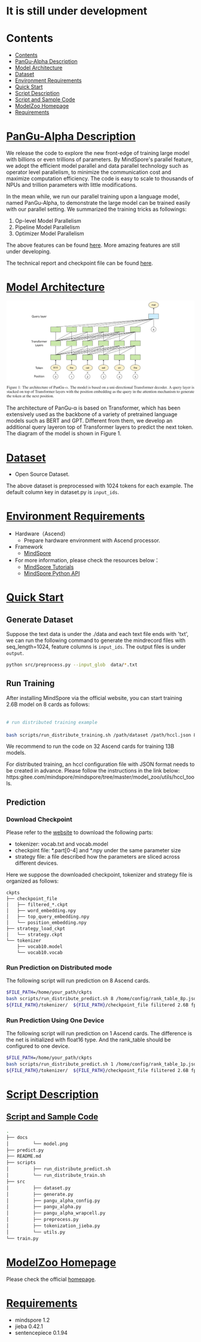 
# It is still under development

# Contents

- [Contents](#contents)
- [PanGu-Alpha Description](#pangu-description)
- [Model Architecture](#model-architecture)
- [Dataset](#dataset)
- [Environment Requirements](#environment-requirements)
- [Quick Start](#quick-start)
- [Script Description](#script-description)
- [Script and Sample Code](#script-and-sample-code)
- [ModelZoo Homepage](#modelzoo-homepage)
- [Requirements](#requirements)

# [PanGu-Alpha Description](#pangu-description)

We release the code to explore the new front-edge of training large model with billions or even trillions of parameters.
By MindSpore's parallel feature, we adopt the efficient model parallel and data parallel technology such as operator level parallelism,
to minimize the communication cost and maximize computation efficiency.
The code is easy to scale to thousands of NPUs and trillion parameters with little modifications.

In the mean while, we run our parallel training upon a language model, named PanGu-Alpha, to demonstrate the large model can be trained easily
with our parallel setting. We summarized the training tricks as followings:

1. Op-level Model Parallelism
2. Pipeline Model Parallelism
3. Optimizer Model Parallelism

The above features can be found [here](https://www.mindspore.cn/doc/programming_guide/en/r1.2/auto_parallel.html).
More amazing features are still under developing.

The technical report and checkpoint file can be found [here](https://git.openi.org.cn/PCL-Platform.Intelligence/PanGu-AIpha).

# [Model Architecture](#contents)

![](./docs/model.png)

The architecture of PanGu-α is based on Transformer, which has been extensively used as the backbone of a variety of
pretrained language models such as BERT and GPT. Different from them, we develop an additional query layeron top of
Transformer layers to predict the next token. The diagram of the model is shown in Figure 1.

# [Dataset](#dataset)

- Open Source Dataset.

The above dataset is preprocessed with 1024 tokens for each example. The default column key in dataset.py is `input_ids`.

# [Environment Requirements](#contents)

- Hardware（Ascend）
    - Prepare hardware environment with Ascend processor.
- Framework
    - [MindSpore](https://gitee.com/mindspore/mindspore)
- For more information, please check the resources below：
    - [MindSpore Tutorials](https://www.mindspore.cn/tutorial/training/en/master/index.html)
    - [MindSpore Python API](https://www.mindspore.cn/doc/api_python/en/master/index.html)

# [Quick Start](#contents)

## Generate Dataset

Suppose the text data is under the ./data and each text file ends with 'txt', we can run the following command to generate the mindrecord files with seq_length=1024, feature columns is `input_ids`. The output files is under
`output`.

```bash
python src/preprocess.py --input_glob  data/*.txt
```

## Run Training

After installing MindSpore via the official website, you can start training 2.6B model
on 8 cards as follows:

```bash

# run distributed training example

bash scripts/run_distribute_training.sh /path/dataset /path/hccl.json 8 fp32

```

We recommend to run the code on 32 Ascend cards for training 13B models.

For distributed training, an hccl configuration file with JSON format needs to be created in advance.
Please follow the instructions in the link below:
https:gitee.com/mindspore/mindspore/tree/master/model_zoo/utils/hccl_tools.

## Prediction

### Download Checkpoint

Please refer to the [website](https://git.openi.org.cn/PCL-Platform.Intelligence/PanGu-Alpha) to download the following parts:

- tokenizer: vocab.txt and vocab.model
- checkpint file: \*.part\[0-4\] and *.npy under the same parameter size
- strategy file: a file described how the parameters are sliced across different devices.

Here we suppose the downloaded checkpoint, tokenizer and strategy file is organized as follows:

```shell
ckpts
├── checkpoint_file
│   ├── filtered_*.ckpt
│   ├── word_embedding.npy
│   ├── top_query_embedding.npy
│   └── position_embedding.npy
├── strategy_load_ckpt
│   └── strategy.ckpt
└── tokenizer
    ├── vocab10.model
    └── vocab10.vocab
```

### Run Prediction on Distributed mode

The following script will run prediction on 8 Ascend cards.

```bash
$FILE_PATH=/home/your_path/ckpts
bash scripts/run_distribute_predict.sh 8 /home/config/rank_table_8p.json ${FILE_PATH}/strategy_load_ckpt/strategy.ckpt \
${FILE_PATH}/tokenizer/  ${FILE_PATH}/checkpoint_file filitered 2.6B fp32
```

### Run Prediction Using One Device

The following script will run prediction on 1 Ascend cards. The difference is the net is initialized with float16 type.
And the rank_table should be configured to one device.

```bash
$FILE_PATH=/home/your_path/ckpts
bash scripts/run_distribute_predict.sh 1 /home/config/rank_table_1p.json ${FILE_PATH}/strategy_load_ckpt/strategy.ckpt \
${FILE_PATH}/tokenizer/  ${FILE_PATH}/checkpoint_file filitered 2.6B fp16
```

# [Script Description](#contents)

## [Script and Sample Code](#contents)

```bash
.
├── docs
│         └── model.png
├── predict.py
├── README.md
├── scripts
│         ├── run_distribute_predict.sh
│         └── run_distribute_train.sh
├── src
│         ├── dataset.py
│         ├── generate.py
│         ├── pangu_alpha_config.py
│         ├── pangu_alpha.py
│         ├── pangu_alpha_wrapcell.py
│         ├── preprocess.py
│         ├── tokenization_jieba.py
│         └── utils.py
└── train.py
```

# [ModelZoo Homepage](#contents)

Please check the official [homepage](https://gitee.com/mindspore/mindspore/tree/master/model_zoo).

# [Requirements](#contents)

- mindspore 1.2
- jieba 0.42.1
- sentencepiece 0.1.94